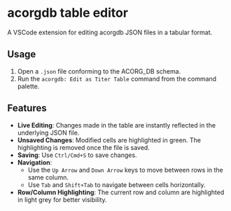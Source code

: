 # acorgdb table editor

A VSCode extension for editing acorgdb JSON files in a tabular format.

## Usage

1. Open a `.json` file conforming to the ACORG_DB schema.
2. Run the `acorgdb: Edit as Titer Table` command from the command palette.

## Features

- **Live Editing**: Changes made in the table are instantly reflected in the underlying JSON file.
- **Unsaved Changes**: Modified cells are highlighted in green. The highlighting is removed once the file is saved.
- **Saving**: Use `Ctrl/Cmd+S` to save changes.
- **Navigation**:
    - Use the `Up Arrow` and `Down Arrow` keys to move between rows in the same column.
    - Use `Tab` and `Shift+Tab` to navigate between cells horizontally.
- **Row/Column Highlighting**: The current row and column are highlighted in light grey for better visibility.